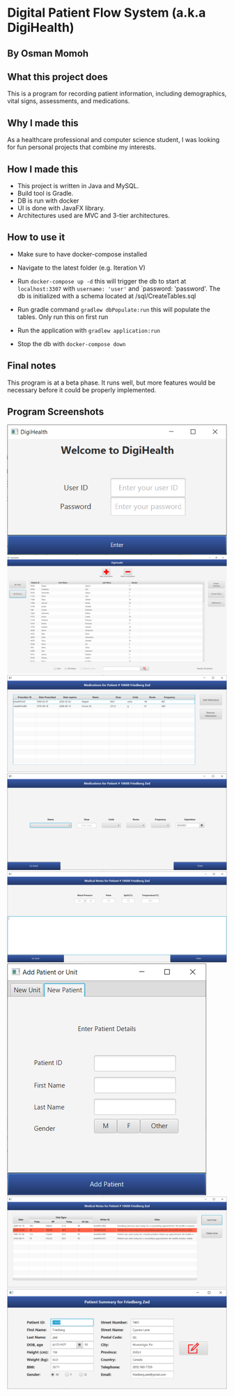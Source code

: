 # Digital Patient Flow System (a.k.a DigiHealth)
## By Osman Momoh

## What this project does

This is a program for recording patient information, including demographics, vital signs, assessments, and medications.

## Why I made this

As a healthcare professional and computer science student, I was looking for fun personal projects that combine my interests.

## How I made this

- This project is written in Java and MySQL. 
- Build tool is Gradle.
- DB is run with docker
- UI is done with JavaFX library. 
- Architectures used are MVC and 3-tier architectures.

## How to use it

- Make sure to have docker-compose installed
- Navigate to the latest folder (e.g. Iteration V)
- Run `docker-compose up -d` this will trigger the db to start at `localhost:3307` with `username: 'user'` and `password: 'password'. The db is initialized with a schema located at /sql/CreateTables.sql
- Run gradle command `gradlew dbPopulate:run` this will populate the tables. Only run this on first run
- Run the application with `gradlew application:run`

- Stop the db with `docker-compose down`

## Final notes

This program is at a beta phase. It runs well, but more features would be necessary before it could be properly implemented. 

## Program Screenshots

![Login Screen](/Iteration%20IV/README%20images/LoginScreen.png)
![](/Iteration%20IV/README%20images/MainScreen.png)
![](/Iteration%20IV/README%20images/MedicationsView.png)
![](/Iteration%20IV/README%20images/NewMedication.png)
![](/Iteration%20IV/README%20images/NewPatientNote.png)
![](/Iteration%20IV/README%20images/NewPatientOrUnit.png)
![](/Iteration%20IV/README%20images/PatientNotes.png)
![](/Iteration%20IV/README%20images/PatientSummary.png)

